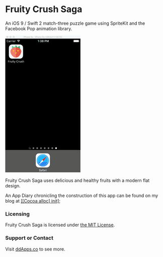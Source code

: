# Fruity Crush Saga
An iOS 9 / Swift 2 match-three puzzle game using SpriteKit and the Facebook Pop animation library.

![](art/screenshot/fruitycrush16.gif?raw=true)

Fruity Crush Saga uses delicious and healthy fruits with a modern flat design.

An App Diary chronicling the construction of this app can be found on my blog at [[[Cocoa alloc] init]](http://cocoaallocinit.com/category/fruity-crush/);

### Licensing
Fruity Crush Saga is licensed under [the MIT License](LICENSE).

### Support or Contact
Visit [ddApps.co](http://ddapps.co) to see more.